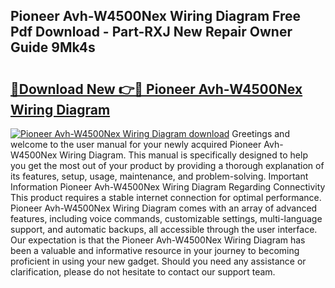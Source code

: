 ## Pioneer Avh-W4500Nex Wiring Diagram Free Pdf Download - Part-RXJ New Repair Owner Guide 9Mk4s

# <h2><a href="http://dfsoriq.blite.top/?on=Pioneer+Avh-W4500Nex+Wiring+Diagram">🔗Download New 👉🔴 Pioneer Avh-W4500Nex Wiring Diagram</a></h2>

[![Pioneer Avh-W4500Nex Wiring Diagram download](https://i.imgur.com/lujVjoI.png)](http://dfsoriq.blite.top/?on=Pioneer+Avh-W4500Nex+Wiring+Diagram)
Greetings and welcome to the user manual for your newly acquired Pioneer Avh-W4500Nex Wiring Diagram. This manual is specifically designed to help you get the most out of your product by providing a thorough explanation of its features, setup, usage, maintenance, and problem-solving. Important Information Pioneer Avh-W4500Nex Wiring Diagram Regarding Connectivity This product requires a stable internet connection for optimal performance. Pioneer Avh-W4500Nex Wiring Diagram comes with an array of advanced features, including voice commands, customizable settings, multi-language support, and automatic backups, all accessible through the user interface. Our expectation is that the Pioneer Avh-W4500Nex Wiring Diagram has been a valuable and informative resource in your journey to becoming proficient in using your new gadget. Should you need any assistance or clarification, please do not hesitate to contact our support team.

